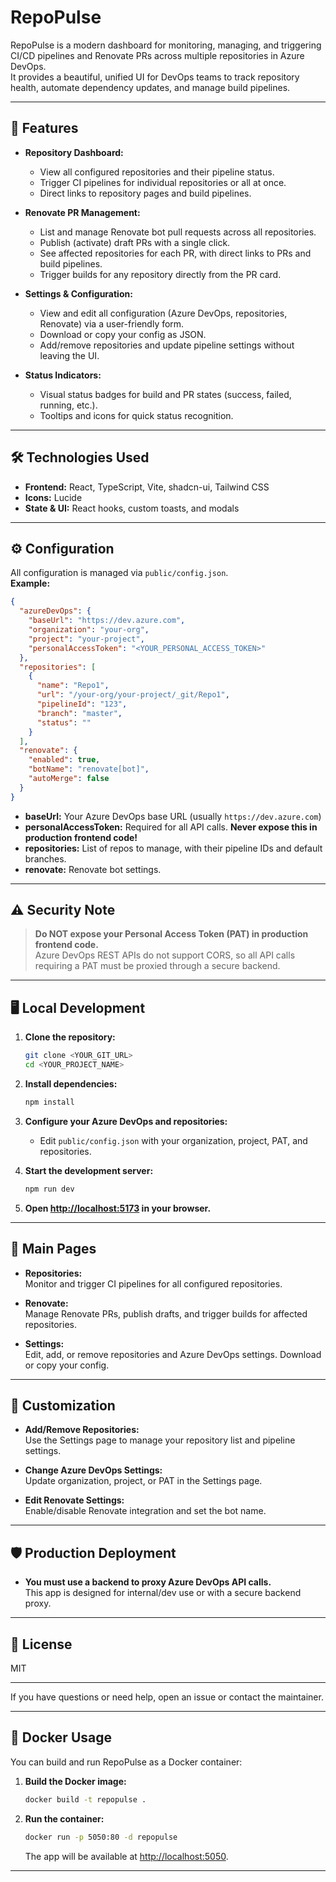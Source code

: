 # RepoPulse

RepoPulse is a modern dashboard for monitoring, managing, and triggering CI/CD pipelines and Renovate PRs across multiple repositories in Azure DevOps.  
It provides a beautiful, unified UI for DevOps teams to track repository health, automate dependency updates, and manage build pipelines.

---

## 🚀 Features

- **Repository Dashboard:**  
  - View all configured repositories and their pipeline status.
  - Trigger CI pipelines for individual repositories or all at once.
  - Direct links to repository pages and build pipelines.

- **Renovate PR Management:**  
  - List and manage Renovate bot pull requests across all repositories.
  - Publish (activate) draft PRs with a single click.
  - See affected repositories for each PR, with direct links to PRs and build pipelines.
  - Trigger builds for any repository directly from the PR card.

- **Settings & Configuration:**  
  - View and edit all configuration (Azure DevOps, repositories, Renovate) via a user-friendly form.
  - Download or copy your config as JSON.
  - Add/remove repositories and update pipeline settings without leaving the UI.

- **Status Indicators:**  
  - Visual status badges for build and PR states (success, failed, running, etc.).
  - Tooltips and icons for quick status recognition.

---

## 🛠️ Technologies Used

- **Frontend:** React, TypeScript, Vite, shadcn-ui, Tailwind CSS
- **Icons:** Lucide
- **State & UI:** React hooks, custom toasts, and modals

---

## ⚙️ Configuration

All configuration is managed via `public/config.json`.  
**Example:**

```json
{
  "azureDevOps": {
    "baseUrl": "https://dev.azure.com",
    "organization": "your-org",
    "project": "your-project",
    "personalAccessToken": "<YOUR_PERSONAL_ACCESS_TOKEN>"
  },
  "repositories": [
    {
      "name": "Repo1",
      "url": "/your-org/your-project/_git/Repo1",
      "pipelineId": "123",
      "branch": "master",
      "status": ""
    }
  ],
  "renovate": {
    "enabled": true,
    "botName": "renovate[bot]",
    "autoMerge": false
  }
}
```

- **baseUrl:** Your Azure DevOps base URL (usually `https://dev.azure.com`)
- **personalAccessToken:** Required for all API calls. **Never expose this in production frontend code!**
- **repositories:** List of repos to manage, with their pipeline IDs and default branches.
- **renovate:** Renovate bot settings.

---

## ⚠️ Security Note

> **Do NOT expose your Personal Access Token (PAT) in production frontend code.**  
> Azure DevOps REST APIs do not support CORS, so all API calls requiring a PAT must be proxied through a secure backend.

---

## 🖥️ Local Development

1. **Clone the repository:**
   ```sh
   git clone <YOUR_GIT_URL>
   cd <YOUR_PROJECT_NAME>
   ```

2. **Install dependencies:**
   ```sh
   npm install
   ```

3. **Configure your Azure DevOps and repositories:**
   - Edit `public/config.json` with your organization, project, PAT, and repositories.

4. **Start the development server:**
   ```sh
   npm run dev
   ```

5. **Open [http://localhost:5173](http://localhost:5173) in your browser.**

---

## 🧩 Main Pages

- **Repositories:**  
  Monitor and trigger CI pipelines for all configured repositories.

- **Renovate:**  
  Manage Renovate PRs, publish drafts, and trigger builds for affected repositories.

- **Settings:**  
  Edit, add, or remove repositories and Azure DevOps settings. Download or copy your config.

---

## 📝 Customization

- **Add/Remove Repositories:**  
  Use the Settings page to manage your repository list and pipeline settings.

- **Change Azure DevOps Settings:**  
  Update organization, project, or PAT in the Settings page.

- **Edit Renovate Settings:**  
  Enable/disable Renovate integration and set the bot name.

---

## 🛡️ Production Deployment

- **You must use a backend to proxy Azure DevOps API calls.**  
  This app is designed for internal/dev use or with a secure backend proxy.

---
 
## 📄 License

MIT

---

If you have questions or need help, open an issue or contact the maintainer.

---

## 🐳 Docker Usage

You can build and run RepoPulse as a Docker container:

1. **Build the Docker image:**
   ```sh
   docker build -t repopulse .
   ```

2. **Run the container:**
   ```sh
   docker run -p 5050:80 -d repopulse
   ```
   The app will be available at [http://localhost:5050](http://localhost:5050).

---
